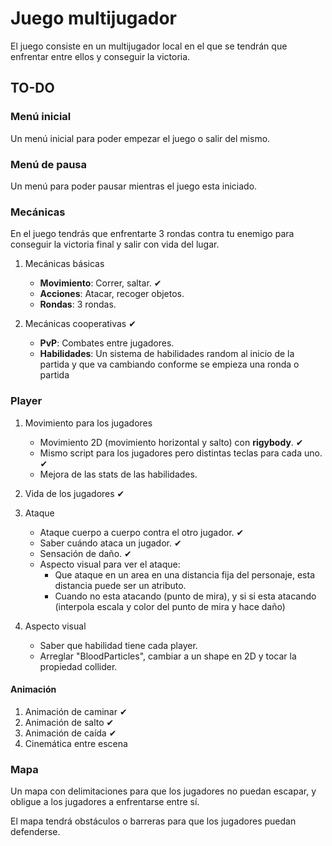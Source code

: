 # Juego multijugador

El juego consiste en un multijugador local en el que se tendrán que enfrentar entre ellos y conseguir la victoria.

## TO-DO

### Menú inicial

Un menú inicial para poder empezar el juego o salir del mismo.

### Menú de pausa

Un menú para poder pausar mientras el juego esta iniciado.

### Mecánicas

En el juego tendrás que enfrentarte 3 rondas contra tu enemigo para conseguir la victoria final y salir con vida del lugar.

1. Mecánicas básicas 
    - **Movimiento**: Correr, saltar. ✔
    - **Acciones**: Atacar, recoger objetos.
    - **Rondas**: 3 rondas.
    
2. Mecánicas cooperativas ✔
    - **PvP**: Combates entre jugadores. 
    - **Habilidades**: Un sistema de habilidades random al inicio de la partida y que va cambiando conforme se empieza una ronda o partida 

### Player

1. Movimiento para los jugadores 
   - Movimiento 2D (movimiento horizontal y salto) con **rigybody**. ✔
   - Mismo script para los jugadores pero distintas teclas para cada uno. ✔
   - Mejora de las stats de las habilidades.
  
2. Vida de los jugadores ✔
  
3. Ataque 
   - Ataque cuerpo a cuerpo contra el otro jugador. ✔
   - Saber cuándo ataca un jugador. ✔
   - Sensación de daño. ✔
   - Aspecto visual para ver el ataque:
        - Que ataque en un area en una distancia fija del personaje, esta distancia puede ser un atributo.
        - Cuando no esta atacando (punto de mira), y si si esta atacando (interpola escala y color del punto de mira y hace daño)

4. Aspecto visual
   - Saber que habilidad tiene cada player.
   - Arreglar "BloodParticles", cambiar a un shape en 2D y tocar la propiedad collider.

#### Animación

1. Animación de caminar ✔
2. Animación de salto ✔
3. Animación de caída ✔
4. Cinemática entre escena

### Mapa

Un mapa con delimitaciones para que los jugadores no puedan escapar, y obligue a los jugadores a enfrentarse entre sí.

El mapa tendrá obstáculos o barreras para que los jugadores puedan defenderse. 
